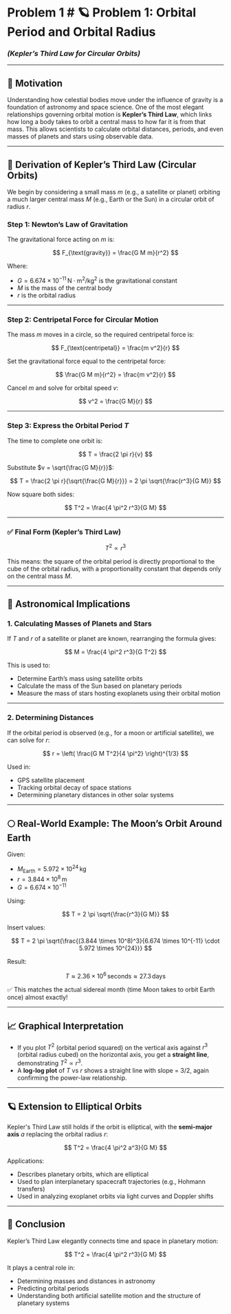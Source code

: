 # Problem 1 # 🪐 Problem 1: Orbital Period and Orbital Radius  
### *(Kepler’s Third Law for Circular Orbits)*

---

## 📌 Motivation

Understanding how celestial bodies move under the influence of gravity is a foundation of astronomy and space science. One of the most elegant relationships governing orbital motion is **Kepler’s Third Law**, which links how long a body takes to orbit a central mass to how far it is from that mass. This allows scientists to calculate orbital distances, periods, and even masses of planets and stars using observable data.

---

## 📐 Derivation of Kepler’s Third Law (Circular Orbits)

We begin by considering a small mass $m$ (e.g., a satellite or planet) orbiting a much larger central mass $M$ (e.g., Earth or the Sun) in a circular orbit of radius $r$.

### Step 1: Newton’s Law of Gravitation

The gravitational force acting on $m$ is:

$$
F_{\text{gravity}} = \frac{G M m}{r^2}
$$

Where:

- $G = 6.674 \times 10^{-11} \, \text{N} \cdot \text{m}^2/\text{kg}^2$ is the gravitational constant  
- $M$ is the mass of the central body  
- $r$ is the orbital radius

---

### Step 2: Centripetal Force for Circular Motion

The mass $m$ moves in a circle, so the required centripetal force is:

$$
F_{\text{centripetal}} = \frac{m v^2}{r}
$$

Set the gravitational force equal to the centripetal force:

$$
\frac{G M m}{r^2} = \frac{m v^2}{r}
$$

Cancel $m$ and solve for orbital speed $v$:

$$
v^2 = \frac{G M}{r}
$$

---

### Step 3: Express the Orbital Period $T$

The time to complete one orbit is:

$$
T = \frac{2 \pi r}{v}
$$

Substitute $v = \sqrt{\frac{G M}{r}}$:

$$
T = \frac{2 \pi r}{\sqrt{\frac{G M}{r}}} = 2 \pi \sqrt{\frac{r^3}{G M}}
$$

Now square both sides:

$$
T^2 = \frac{4 \pi^2 r^3}{G M}
$$

---

### ✅ Final Form (Kepler’s Third Law)

$$
T^2 \propto r^3
$$

This means: the square of the orbital period is directly proportional to the cube of the orbital radius, with a proportionality constant that depends only on the central mass $M$.

---

## 🌌 Astronomical Implications

### 1. Calculating Masses of Planets and Stars

If $T$ and $r$ of a satellite or planet are known, rearranging the formula gives:

$$
M = \frac{4 \pi^2 r^3}{G T^2}
$$

This is used to:

- Determine Earth’s mass using satellite orbits  
- Calculate the mass of the Sun based on planetary periods  
- Measure the mass of stars hosting exoplanets using their orbital motion

---

### 2. Determining Distances

If the orbital period is observed (e.g., for a moon or artificial satellite), we can solve for $r$:

$$
r = \left( \frac{G M T^2}{4 \pi^2} \right)^{1/3}
$$

Used in:

- GPS satellite placement  
- Tracking orbital decay of space stations  
- Determining planetary distances in other solar systems

---

## 🌕 Real-World Example: The Moon’s Orbit Around Earth

Given:

- $M_{\text{Earth}} = 5.972 \times 10^{24} \, \text{kg}$  
- $r = 3.844 \times 10^8 \, \text{m}$  
- $G = 6.674 \times 10^{-11}$

Using:

$$
T = 2 \pi \sqrt{\frac{r^3}{G M}}
$$

Insert values:

$$
T = 2 \pi \sqrt{\frac{(3.844 \times 10^8)^3}{6.674 \times 10^{-11} \cdot 5.972 \times 10^{24}}}
$$

Result:

$$
T \approx 2.36 \times 10^6 \, \text{seconds} \approx 27.3 \, \text{days}
$$

✅ This matches the actual sidereal month (time Moon takes to orbit Earth once) almost exactly!

---

## 📈 Graphical Interpretation

- If you plot $T^2$ (orbital period squared) on the vertical axis against $r^3$ (orbital radius cubed) on the horizontal axis, you get a **straight line**, demonstrating $T^2 \propto r^3$.
- A **log-log plot** of $T$ vs $r$ shows a straight line with slope = $3/2$, again confirming the power-law relationship.

---

## 🪐 Extension to Elliptical Orbits

Kepler's Third Law still holds if the orbit is elliptical, with the **semi-major axis** $a$ replacing the orbital radius $r$:

$$
T^2 = \frac{4 \pi^2 a^3}{G M}
$$

Applications:

- Describes planetary orbits, which are elliptical  
- Used to plan interplanetary spacecraft trajectories (e.g., Hohmann transfers)  
- Used in analyzing exoplanet orbits via light curves and Doppler shifts

---

## 🧠 Conclusion

Kepler’s Third Law elegantly connects time and space in planetary motion:

$$
T^2 = \frac{4 \pi^2 r^3}{G M}
$$

It plays a central role in:

- Determining masses and distances in astronomy  
- Predicting orbital periods  
- Understanding both artificial satellite motion and the structure of planetary systems

